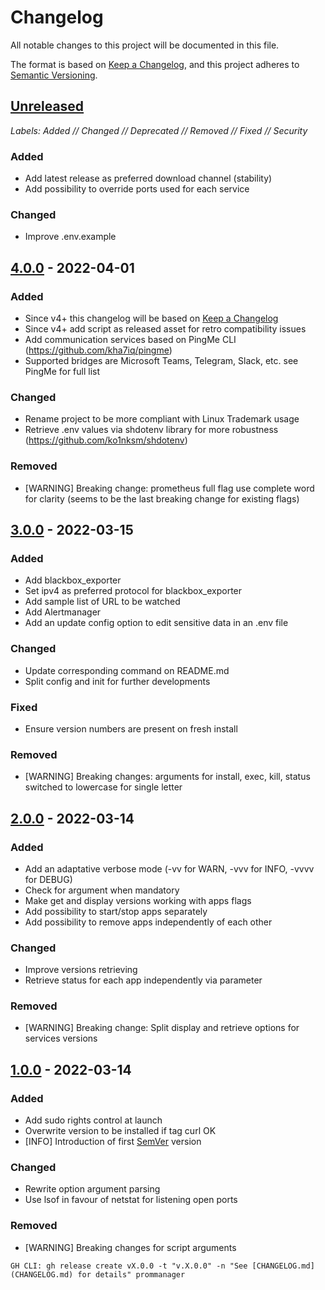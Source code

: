 # Changelog
All notable changes to this project will be documented in this file.

The format is based on [Keep a Changelog](https://keepachangelog.com/en/),
and this project adheres to [Semantic Versioning](https://semver.org/).

## [Unreleased]
*Labels: Added // Changed // Deprecated // Removed // Fixed // Security*
### Added
- Add latest release as preferred download channel (stability)
- Add possibility to override ports used for each service

### Changed
- Improve .env.example

## [4.0.0] - 2022-04-01
### Added
- Since v4+ this changelog will be based on [Keep a Changelog](https://keepachangelog.com/en/)
- Since v4+ add script as released asset for retro compatibility issues
- Add communication services based on PingMe CLI (https://github.com/kha7iq/pingme)
- Supported bridges are Microsoft Teams, Telegram, Slack, etc. see PingMe for full list

### Changed
- Rename project to be more compliant with Linux Trademark usage
- Retrieve .env values via shdotenv library for more robustness (https://github.com/ko1nksm/shdotenv) 

### Removed
- [WARNING] Breaking change: prometheus full flag use complete word for clarity (seems to be the last breaking change for existing flags)

## [3.0.0] - 2022-03-15
### Added
- Add blackbox_exporter
- Set ipv4 as preferred protocol for blackbox_exporter
- Add sample list of URL to be watched
- Add Alertmanager
- Add an update config option to edit sensitive data in an .env file

### Changed
- Update corresponding command on README.md
- Split config and init for further developments

### Fixed
- Ensure version numbers are present on fresh install

### Removed
- [WARNING] Breaking changes: arguments for install, exec, kill, status switched to lowercase for single letter

## [2.0.0] - 2022-03-14
### Added
- Add an adaptative verbose mode (-vv for WARN, -vvv for INFO, -vvvv for DEBUG)
- Check for argument when mandatory
- Make get and display versions working with apps flags
- Add possibility to start/stop apps separately
- Add possibility to remove apps independently of each other

### Changed
- Improve versions retrieving
- Retrieve status for each app independently via parameter

### Removed
- [WARNING] Breaking change: Split display and retrieve options for services versions

## [1.0.0] - 2022-03-14
### Added
- Add sudo rights control at launch
- Overwrite version to be installed if tag curl OK
- [INFO] Introduction of first [SemVer](https://semver.org/) version

### Changed
- Rewrite option argument parsing
- Use lsof in favour of netstat for listening open ports

### Removed
- [WARNING] Breaking changes for script arguments

[Unreleased]: https://github.com/matbgn/prommanager/compare/v4.0.0...HEAD
[4.0.0]: https://github.com/matbgn/prommanager/compare/v3.0.0...v4.0.0
[3.0.0]: https://github.com/matbgn/prommanager/compare/v2.0.0...v3.0.0
[2.0.0]: https://github.com/matbgn/prommanager/compare/v1.0.0...v2.0.0
[1.0.0]: https://github.com/matbgn/prommanager/releases/tag/v1.0.0

    GH CLI: gh release create vX.0.0 -t "v.X.0.0" -n "See [CHANGELOG.md](CHANGELOG.md) for details" prommanager